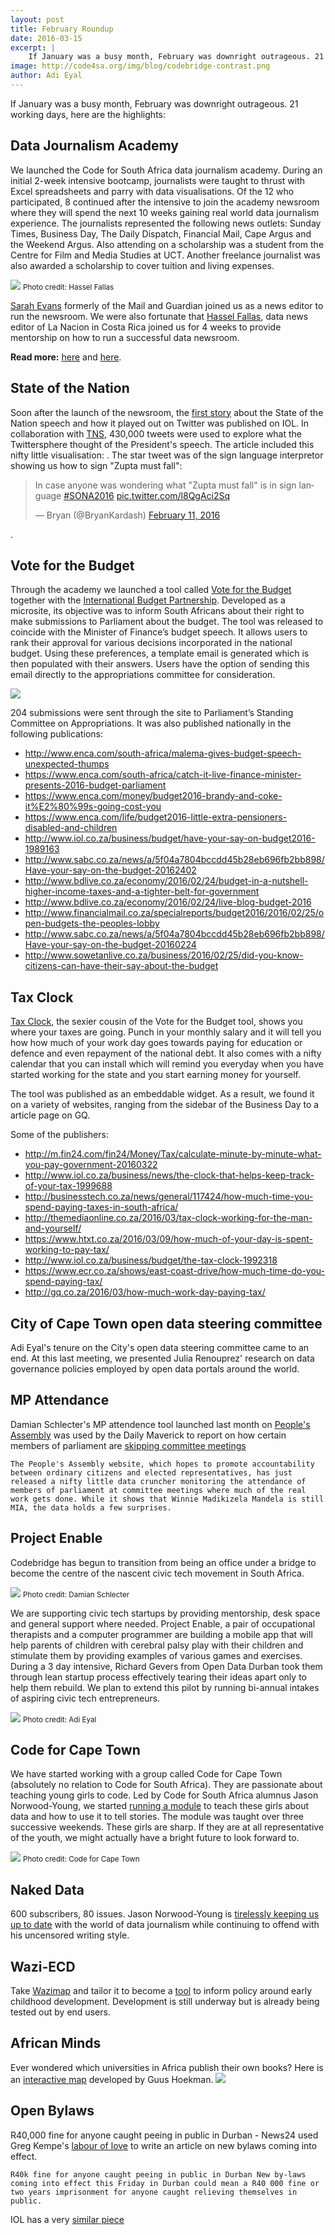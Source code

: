 ```yaml
---
layout: post
title: February Roundup
date: 2016-03-15
excerpt: |
    If January was a busy month, February was downright outrageous. 21 working days, here are the highlights.
image: http://code4sa.org/img/blog/codebridge-contrast.png
author: Adi Eyal
---
```


If January was a busy month, February was downright outrageous. 21 working days, here are the highlights:

## Data Journalism Academy
We launched the Code for South Africa data journalism academy. During an initial 2-week intensive bootcamp, journalists were taught to thrust with Excel spreadsheets and parry with data visualisations. Of the 12 who participated, 8 continued after the intensive to join the academy newsroom where they will spend the next 10 weeks gaining real world data journalism experience. The journalists represented the following news outlets: Sunday Times, Business Day, The Daily Dispatch, Financial Mail, Cape Argus and the Weekend Argus. Also attending on a scholarship was a student from the Centre for Film and Media Studies at UCT. Another freelance journalist was also awarded a scholarship to cover tuition and living expenses.

<img src="/img/blog/ddj-academy.jpg"/>
<small class="pull-right">Photo credit: Hassel Fallas</small>

[Sarah Evans](https://twitter.com/@sarahpeace6) formerly of the Mail and Guardian joined us as a news editor to run the newsroom. We were also fortunate that [Hassel Fallas](https://twitter.com/@hasselfallas), data news editor of La Nacion in Costa Rica joined us for 4 weeks to provide mentorship on how to run a successful data newsroom. 

<strong>Read more:</strong> [here](http://code4sa.org/2016/02/10/academy-launch.html) and [here](https://ijnet.org/en/blog/new-data-journalism-academy-south-africa-embodies-living-laboratory-training-model).

## State of the Nation
Soon after the launch of the newsroom, the [first story](http://mini.iol.co.za/news/sona-as-it-played-out-on-twitter-1985853) about the State of the Nation speech and how it played out on Twitter was published on IOL. In collaboration with [TNS](http://www.tnsglobal.com), 430,000 tweets were used to explore what the Twittersphere thought of the President's speech. The article included this nifty little visualisation:  <script type="text/javascript" src="https://static.code4sa.org/sona-chord/embed.js"></script>. The star tweet was of the sign language interpretor showing us how to sign "Zupta must fall":

<blockquote class="twitter-tweet" data-lang="en"><p lang="en" dir="ltr">In case anyone was wondering what &quot;Zupta must fall&quot; is in sign language <a href="https://twitter.com/hashtag/SONA2016?src=hash">#SONA2016</a> <a href="https://t.co/l8QgAci2Sq">pic.twitter.com/l8QgAci2Sq</a></p>&mdash; Bryan (@BryanKardash) <a href="https://twitter.com/BryanKardash/status/697852455703470080">February 11, 2016</a></blockquote>
<script async src="//platform.twitter.com/widgets.js" charset="utf-8"></script>.

## Vote for the Budget
Through the academy we launched a tool called [Vote for the Budget](http://www.vote4thebudget.org) together with the [International Budget Partnership](www.internationalbudget.org/). Developed as a microsite, its objective was to inform South Africans about their right to make submissions to Parliament about the budget. The tool was released to coincide with the Minister of Finance’s budget speech. It allows users to rank their approval for various decisions incorporated in the national budget. Using these preferences, a template email is generated which is then populated with their answers. Users have the option of sending this email directly to the appropriations committee for consideration.

<img src="/img/blog/vote-for-the-budget.png">

204 submissions were sent through the site to Parliament’s Standing Committee on Appropriations. It was also published nationally in the following publications:

- <http://www.enca.com/south-africa/malema-gives-budget-speech-unexpected-thumps>
- <https://www.enca.com/south-africa/catch-it-live-finance-minister-presents-2016-budget-parliament>
- <https://www.enca.com/money/budget2016-brandy-and-coke-it%E2%80%99s-going-cost-you>
- <https://www.enca.com/life/budget2016-little-extra-pensioners-disabled-and-children>
- <http://www.iol.co.za/business/budget/have-your-say-on-budget2016-1989163>
- <http://www.sabc.co.za/news/a/5f04a7804bccdd45b28eb696fb2bb898/Have-your-say-on-the-budget-20162402>
- <http://www.bdlive.co.za/economy/2016/02/24/budget-in-a-nutshell-higher-income-taxes-and-a-tighter-belt-for-government>
- <http://www.bdlive.co.za/economy/2016/02/24/live-blog-budget-2016>
- <http://www.financialmail.co.za/specialreports/budget2016/2016/02/25/open-budgets-the-peoples-lobby>
- <http://www.sabc.co.za/news/a/5f04a7804bccdd45b28eb696fb2bb898/Have-your-say-on-the-budget-20160224>
- <http://www.sowetanlive.co.za/business/2016/02/25/did-you-know-citizens-can-have-their-say-about-the-budget>

## Tax Clock

[Tax Clock](http://localhost:4000/2016/03/08/embeddable-tax-clock.html), the sexier cousin of the Vote for the Budget tool, shows you where your taxes are going. Punch in your monthly salary and it will tell you how how much of your work day goes towards paying for education or defence and even repayment of the national debt. It also comes with a nifty calendar that you can install which will remind you everyday when you have started working for the state and you start earning money for yourself.

The tool was published as an embeddable widget. As a result, we found it on a variety of websites, ranging from the sidebar of the Business Day to a article page on GQ.

<script type="text/javascript" src="https://static.code4sa.org/taxclock/taxclock.js"></script>

Some of the publishers:
- <http://m.fin24.com/fin24/Money/Tax/calculate-minute-by-minute-what-you-pay-government-20160322>
- <http://www.iol.co.za/business/news/the-clock-that-helps-keep-track-of-your-tax-1999688>
- <http://businesstech.co.za/news/general/117424/how-much-time-you-spend-paying-taxes-in-south-africa/>
- <http://themediaonline.co.za/2016/03/tax-clock-working-for-the-man-and-yourself/>
- <https://www.htxt.co.za/2016/03/09/how-much-of-your-day-is-spent-working-to-pay-tax/>
- <http://www.iol.co.za/business/budget/the-tax-clock-1992318>
- <https://www.ecr.co.za/shows/east-coast-drive/how-much-time-do-you-spend-paying-tax/>
- <http://gq.co.za/2016/03/how-much-work-day-paying-tax/>

## City of Cape Town open data steering committee

Adi Eyal's tenure on the City's open data steering committee came to an end. At this last meeting, we presented Julia Renouprez' research on data governance policies employed by open data portals around the world.


## MP Attendance
Damian Schlecter's MP attendence tool launched last month on [People's Assembly](http://pa.org.za) was used by the Daily Maverick to report on how certain members of parliament are [skipping committee meetings](http://www.dailymaverick.co.za/article/2016-02-15-what-have-you-done-for-me-lately-tracking-sa-mps-and-how-hard-they-work-or-not/#.VsQpazZ97dQ)

    The People's Assembly website, which hopes to promote accountability between ordinary citizens and elected representatives, has just released a nifty little data cruncher monitoring the attendance of members of parliament at committee meetings where much of the real work gets done. While it shows that Winnie Madikizela Mandela is still MIA, the data holds a few surprises. 

## Project Enable

Codebridge has begun to transition from being an office under a bridge to become the centre of the nascent civic tech movement in South Africa.

<img src="/img/blog/codebridge-contrast.png"/>
<small class="pull-right">Photo credit: Damian Schlecter</small>

<p>
We are supporting civic tech startups by providing mentorship, desk space and general support where needed. Project Enable, a pair of occupational therapists and a computer programmer are building a mobile app that will help parents of children with cerebral palsy play with their children and stimulate them by providing examples of various games and exercises. During a 3 day intensive, Richard Gevers from Open Data Durban took them through lean startup process effectively tearing their ideas apart only to help them rebuild.  We plan to extend this pilot by running bi-annual intakes of aspiring civic tech entrepreneurs.
</p>
<img src="/img/blog/project-enable.png"/>
<small class="pull-right">Photo credit: Adi Eyal</small>

## Code for Cape Town
We have started working with a group called Code for Cape Town (absolutely no relation to Code for South Africa). They are passionate about teaching young girls to code. Led by Code for South Africa alumnus Jason Norwood-Young, we started [running a module](/2016/03/15/who-runs-the-world-girls.html) to teach these girls about data and how to use it to tell stories. The module was taught over three successive weekends. These girls are sharp. If they are at all representative of the youth, we might actually have a bright future to look forward to.

<img src="/img/blog/code-for-ct.jpg"/>
<small class="pull-right">Photo credit: Code for Cape Town</small>

## Naked Data

600 subscribers, 80 issues. Jason Norwood-Young is [tirelessly keeping us up to date](/newsletter/) with the world of data journalism while continuing to offend with his uncensored writing style.

## Wazi-ECD

Take [Wazimap](http://www.wazimap.co.za) and tailor it to become a [tool](http://wazimap-ecd.code4sa.org/profiles/province-NC-northern-cape/) to inform policy around early childhood development. Development is still underway but is already being tested out by end users.

## African Minds

Ever wondered which universities in Africa publish their own books? Here is an [interactive map](http://www.africanminds.co.za/african-university-presses/) developed by Guus Hoekman.
<img src="/img/blog/universitypresses.png"/>

## Open Bylaws

R40,000 fine for anyone caught peeing in public in Durban - News24 used Greg Kempe's [labour of love](http://www.openbylaws.org.za) to write an article on new bylaws coming into effect. 

    R40k fine for anyone caught peeing in public in Durban New by-laws coming into effect this Friday in Durban could mean a R40 000 fine or two years imprisonment for anyone caught relieving themselves in public.

IOL has a very [similar piece](http://www.iol.co.za/news/south-africa/kwazulu-natal/peeing-in-public-could-cost-you-r40k-1994774)

